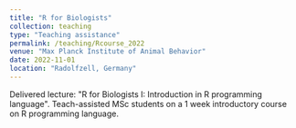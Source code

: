 ```yaml
---
title: "R for Biologists"
collection: teaching
type: "Teaching assistance"
permalink: /teaching/Rcourse_2022
venue: "Max Planck Institute of Animal Behavior"
date: 2022-11-01
location: "Radolfzell, Germany"
---
```


Delivered lecture: "R for Biologists I: Introduction in R programming language".
 Teach-assisted MSc students on a 1 week introductory course on R programming language.
